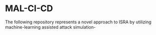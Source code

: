 # MAL-CI-CD
The following repository represents a novel approach to ISRA by utilizing machine-learning assisted attack simulation-
